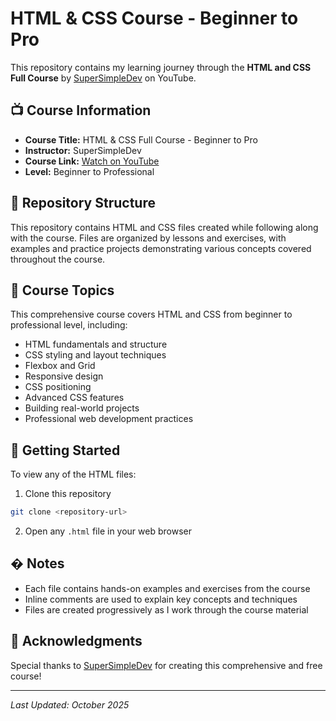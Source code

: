 # HTML & CSS Course - Beginner to Pro

This repository contains my learning journey through the **HTML and CSS Full Course** by [SuperSimpleDev](https://www.youtube.com/@SuperSimpleDev) on YouTube.

## 📺 Course Information

- **Course Title:** HTML & CSS Full Course - Beginner to Pro
- **Instructor:** SuperSimpleDev
- **Course Link:** [Watch on YouTube](https://www.youtube.com/watch?v=G3e-cpL7ofc&t=3s)
- **Level:** Beginner to Professional

## 📁 Repository Structure

This repository contains HTML and CSS files created while following along with the course. Files are organized by lessons and exercises, with examples and practice projects demonstrating various concepts covered throughout the course.

## 🎯 Course Topics

This comprehensive course covers HTML and CSS from beginner to professional level, including:

- HTML fundamentals and structure
- CSS styling and layout techniques
- Flexbox and Grid
- Responsive design
- CSS positioning
- Advanced CSS features
- Building real-world projects
- Professional web development practices

## 🚀 Getting Started

To view any of the HTML files:

1. Clone this repository
```bash
git clone <repository-url>
```

2. Open any `.html` file in your web browser

## � Notes

- Each file contains hands-on examples and exercises from the course
- Inline comments are used to explain key concepts and techniques
- Files are created progressively as I work through the course material

## 🙏 Acknowledgments

Special thanks to [SuperSimpleDev](https://www.youtube.com/@SuperSimpleDev) for creating this comprehensive and free course!

---

*Last Updated: October 2025*
